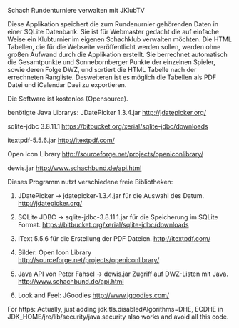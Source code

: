 Schach Rundenturniere verwalten mit JKlubTV

Diese Applikation speichert die zum Rundenurnier gehörenden Daten in einer SQLite Datenbank. Sie ist für Webmaster gedacht die auf einfache Weise ein Klubturnier im eigenen Schachklub verwalten möchten. Die HTML Tabellen, die für die Webseite veröffentlicht werden sollen, werden ohne großen Aufwand durch die Applikation erstellt. Sie berrechnet automatisch die Gesamtpunkte und Sonnebornberger Punkte der einzelnen Spieler, sowie deren Folge DWZ, und sortiert die HTML Tabelle nach der errechneten Rangliste. Desweiteren ist es möglich die Tabellen als PDF Datei und iCalendar Daei zu exportieren.

Die Software ist kostenlos (Opensource).

benötigte Java Librarys:
JDatePicker 1.3.4.jar http://jdatepicker.org/

sqlite-jdbc 3.8.11.1 https://bitbucket.org/xerial/sqlite-jdbc/downloads

itextpdf-5.5.6.jar http://itextpdf.com/

Open Icon Library http://sourceforge.net/projects/openiconlibrary/

dewis.jar http://www.schachbund.de/api.html

Dieses Programm nutzt verschiedene freie Bibliotheken:

1. JDatePicker -> jdatepicker-1.3.4.jar
    für die Auswahl des Datum.
    http://jdatepicker.org/

2. SQLite JDBC -> sqlite-jdbc-3.8.11.1.jar
    für die Speicherung im SQLite Format.
    https://bitbucket.org/xerial/sqlite-jdbc/downloads

3. IText 5.5.6 
    für die Erstellung der PDF Dateien.
    http://itextpdf.com/

4. Bilder: Open Icon Library
    http://sourceforge.net/projects/openiconlibrary/

5. Java API von Peter Fahsel -> dewis.jar
   Zugriff auf DWZ-Listen mit Java.
   http://www.schachbund.de/api.html

6. Look and Feel: JGoodies
   http://www.jgoodies.com/
   
For https: Actually, just adding jdk.tls.disabledAlgorithms=DHE, ECDHE in JDK_HOME/jre/lib/security/java.security also works and avoid all this code.
